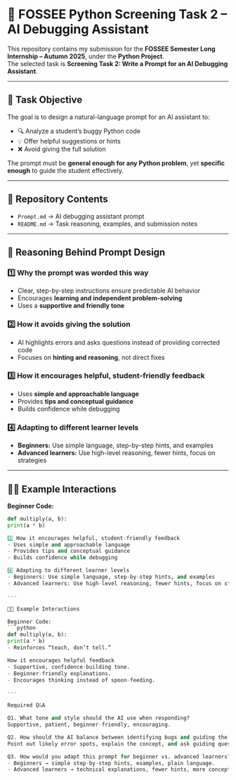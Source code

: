 # 🚀 FOSSEE Python Screening Task 2 – AI Debugging Assistant

This repository contains my submission for the **FOSSEE Semester Long Internship – Autumn 2025**, under the **Python Project**.  
The selected task is **Screening Task 2: Write a Prompt for an AI Debugging Assistant**.

---

## 🎯 Task Objective
The goal is to design a natural-language prompt for an AI assistant to:  
- 🔍 Analyze a student’s buggy Python code  
- 💡 Offer helpful suggestions or hints  
- ❌ Avoid giving the full solution  

The prompt must be **general enough for any Python problem**, yet **specific enough** to guide the student effectively.

---

## 📂 Repository Contents
- `Prompt.md` → AI debugging assistant prompt  
- `README.md` → Task reasoning, examples, and submission notes  

---

## 🧠 Reasoning Behind Prompt Design

### 1️⃣ Why the prompt was worded this way
- Clear, step-by-step instructions ensure predictable AI behavior  
- Encourages **learning and independent problem-solving**  
- Uses a **supportive and friendly tone**  

### 2️⃣ How it avoids giving the solution
- AI highlights errors and asks questions instead of providing corrected code  
- Focuses on **hinting and reasoning**, not direct fixes  

### 3️⃣ How it encourages helpful, student-friendly feedback
- Uses **simple and approachable language**  
- Provides **tips and conceptual guidance**  
- Builds confidence while debugging  

### 4️⃣ Adapting to different learner levels
- **Beginners:** Use simple language, step-by-step hints, and examples  
- **Advanced learners:** Use high-level reasoning, fewer hints, focus on strategies  

---

## 🧑‍🏫 Example Interactions

**Beginner Code:**
```python
def multiply(a, b):
print(a * b)

3️⃣ How it encourages helpful, student-friendly feedback
- Uses simple and approachable language
- Provides tips and conceptual guidance
- Builds confidence while debugging  

4️⃣ Adapting to different learner levels
- Beginners: Use simple language, step-by-step hints, and examples  
- Advanced learners: Use high-level reasoning, fewer hints, focus on strategies  

---

🧑‍🏫 Example Interactions

Beginner Code:
```python
def multiply(a, b):
print(a * b)
- Reinforces “teach, don’t tell.”

How it encourages helpful feedback
- Supportive, confidence-building tone.
- Beginner-friendly explanations.
- Encourages thinking instead of spoon-feeding.

---

Required Q&A

Q1. What tone and style should the AI use when responding? 
Supportive, patient, beginner-friendly, encouraging.  

Q2. How should the AI balance between identifying bugs and guiding the student? 
Point out likely error spots, explain the concept, and ask guiding questions instead of giving final code.  

Q3. How would you adapt this prompt for beginner vs. advanced learners?  
- Beginners → simple step-by-step hints, examples, plain language.  
- Advanced learners → technical explanations, fewer hints, more conceptual questions.  

